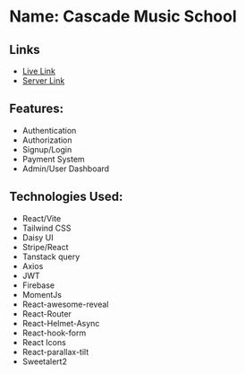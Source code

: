 # Name: Cascade Music School

## Links
* [Live Link](https://summer-school-camp-a853f.web.app/)
* [Server Link](https://github.com/ras1k/summer-camp-school-server)
  
## Features:
* Authentication
* Authorization
* Signup/Login
* Payment System
* Admin/User Dashboard

## Technologies Used:
* React/Vite
* Tailwind CSS
* Daisy UI
* Stripe/React
* Tanstack query
* Axios
* JWT
* Firebase
* MomentJs
* React-awesome-reveal
* React-Router
* React-Helmet-Async
* React-hook-form
* React Icons
* React-parallax-tilt
* Sweetalert2

